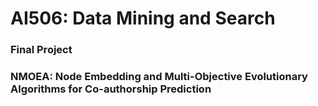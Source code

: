 # AI506: Data Mining and Search

### Final Project
### NMOEA: Node Embedding and Multi-Objective Evolutionary Algorithms for Co-authorship Prediction
